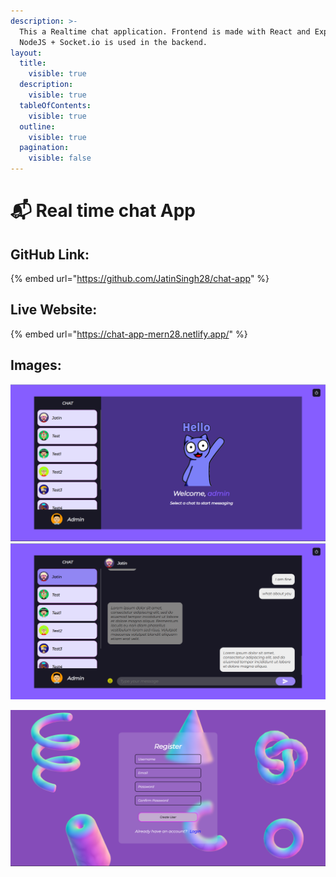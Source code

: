 ```yaml
---
description: >-
  This a Realtime chat application. Frontend is made with React and Express +
  NodeJS + Socket.io is used in the backend.
layout:
  title:
    visible: true
  description:
    visible: true
  tableOfContents:
    visible: true
  outline:
    visible: true
  pagination:
    visible: false
---
```


# 📬 Real time chat App

## GitHub Link:

{% embed url="https://github.com/JatinSingh28/chat-app" %}

## Live Website:

{% embed url="https://chat-app-mern28.netlify.app/" %}

## Images:

![](<../../.gitbook/assets/Screenshot (688).png>)![](<../../.gitbook/assets/Screenshot (686).png>)

![](<../../.gitbook/assets/Screenshot (687).png>)

